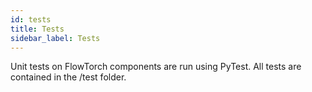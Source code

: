 ```yaml
---
id: tests
title: Tests
sidebar_label: Tests
---
```


Unit tests on FlowTorch components are run using PyTest. All tests are contained in the /test folder.